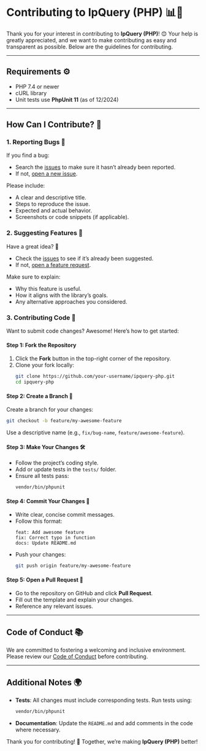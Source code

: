 # Contributing to IpQuery (PHP) 📊🔧

Thank you for your interest in contributing to **IpQuery (PHP)**! 😊 Your help is greatly appreciated, and we want to make contributing as easy and transparent as possible. Below are the guidelines for contributing.

---

## Requirements ⚙️
- PHP 7.4 or newer
- cURL library
- Unit tests use **PhpUnit 11** (as of 12/2024)

---

## How Can I Contribute? 🚀

### 1. Reporting Bugs 🐛
If you find a bug:
- Search the [issues](https://github.com/guibranco/ipquery-php/issues) to make sure it hasn’t already been reported.
- If not, [open a new issue](https://github.com/guibranco/ipquery-php/issues/new).

Please include:
- A clear and descriptive title.
- Steps to reproduce the issue.
- Expected and actual behavior.
- Screenshots or code snippets (if applicable).

### 2. Suggesting Features 🔄
Have a great idea? 🌟
- Check the [issues](https://github.com/guibranco/ipquery-php/issues) to see if it’s already been suggested.
- If not, [open a feature request](https://github.com/guibranco/ipquery-php/issues/new).

Make sure to explain:
- Why this feature is useful.
- How it aligns with the library’s goals.
- Any alternative approaches you considered.

### 3. Contributing Code 🔧
Want to submit code changes? Awesome! Here’s how to get started:

#### Step 1: Fork the Repository
1. Click the **Fork** button in the top-right corner of the repository.
2. Clone your fork locally:
   ```bash
   git clone https://github.com/your-username/ipquery-php.git
   cd ipquery-php
   ```

#### Step 2: Create a Branch 🌿
Create a branch for your changes:
```bash
git checkout -b feature/my-awesome-feature
```
Use a descriptive name (e.g., `fix/bug-name`, `feature/awesome-feature`).

#### Step 3: Make Your Changes 🛠️
- Follow the project’s coding style.
- Add or update tests in the `tests/` folder.
- Ensure all tests pass:
  ```bash
  vendor/bin/phpunit
  ```

#### Step 4: Commit Your Changes 🔖
- Write clear, concise commit messages.
- Follow this format:
  ```
  feat: Add awesome feature
  fix: Correct typo in function
  docs: Update README.md
  ```
- Push your changes:
  ```bash
  git push origin feature/my-awesome-feature
  ```

#### Step 5: Open a Pull Request 🎉
- Go to the repository on GitHub and click **Pull Request**.
- Fill out the template and explain your changes.
- Reference any relevant issues.

---

## Code of Conduct 📚
We are committed to fostering a welcoming and inclusive environment. Please review our [Code of Conduct](./CODE_OF_CONDUCT.md) before contributing.

---

## Additional Notes 🌍
- **Tests**: All changes must include corresponding tests. Run tests using:
  ```bash
  vendor/bin/phpunit
  ```
- **Documentation**: Update the `README.md` and add comments in the code where necessary.

Thank you for contributing! 🌟 Together, we’re making **IpQuery (PHP)** better!
